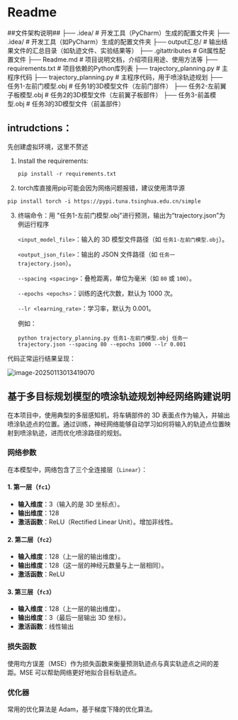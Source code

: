 # Readme #
##文件架构说明##
├── .idea/                 # 开发工具（PyCharm）生成的配置文件夹
├── .idea/                 # 开发工具（如PyCharm）生成的配置文件夹
├── output汇总/            # 输出结果文件的汇总目录（如轨迹文件、实验结果等）
├── .gitattributes         # Git属性配置文件
├── Readme.md              # 项目说明文档，介绍项目用途、使用方法等
├── requirements.txt       # 项目依赖的Python库列表
├── trajectory_planning.py # 主程序代码
├── trajectory_planning.py # 主程序代码，用于喷涂轨迹规划
├── 任务1-左前门模型.obj    # 任务1的3D模型文件（左前门部件）
├── 任务2-左前翼子板模型.obj # 任务2的3D模型文件（左前翼子板部件）
├── 任务3-前盖模型.obj      # 任务3的3D模型文件（前盖部件）

## intrudctions： ##

先创建虚拟环境，这里不赘述

1. Install the requirements:

   ```
   pip install -r requirements.txt
   ```

2.  torch库直接用pip可能会因为网络问题报错，建议使用清华源

   ```
   pip install torch -i https://pypi.tuna.tsinghua.edu.cn/simple 
   ```

3. 终端命令：用 "任务1-左前门模型.obj"进行预测，输出为“trajectory.json”为例运行程序

   `<input_model_file>`：输入的 3D 模型文件路径（如 `任务1-左前门模型.obj`）。

   `<output_json_file>`：输出的 JSON 文件路径（如 `任务一trajectory.json`）。

   `--spacing <spacing>`：叠枪距离，单位为毫米（如 `80` 或 `100`）。

   `--epochs <epochs>`：训练的迭代次数，默认为 1000 次。

   `--lr <learning_rate>`：学习率，默认为 0.001。

   例如：

   ```
   python trajectory_planning.py 任务1-左前门模型.obj 任务一trajectory.json --spacing 80 --epochs 1000 --lr 0.001
   ```

代码正常运行结果呈现：

![image-20250113013419070](C:\Users\LENOVO\PycharmProjects\trajectory_planning\output汇总\image-20250113013419070.png)

## 基于多目标规划模型的喷涂轨迹规划神经网络购建说明 ##

在本项目中，使用典型的多层感知机，将车辆部件的 3D 表面点作为输入，并输出喷涂轨迹点的位置。通过训练，神经网络能够自动学习如何将输入的轨迹点位置映射到喷涂轨迹，进而优化喷涂路径的规划。

### 网络参数

在本模型中，网络包含了三个全连接层（`Linear`）：

#### 1. 第一层（`fc1`）

- **输入维度**：3（输入的是 3D 坐标点）。
- **输出维度**：128
- **激活函数**：ReLU（Rectified Linear Unit）。增加非线性。

#### 2. 第二层（`fc2`）

- **输入维度**：128（上一层的输出维度）。
- **输出维度**：128（这一层的神经元数量与上一层相同）。
- **激活函数**：ReLU

#### 3. 第三层（`fc3`）

- **输入维度**：128（上一层的输出维度）。
- **输出维度**：3（最后一层输出 3D 坐标）。
- **激活函数**：线性输出

### 损失函数

使用均方误差（MSE）作为损失函数来衡量预测轨迹点与真实轨迹点之间的差距。MSE 可以帮助网络更好地拟合目标轨迹点。

### 优化器

常用的优化算法是 Adam，基于梯度下降的优化算法。